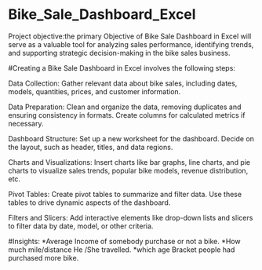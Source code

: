 # Bike_Sale_Dashboard_Excel
Project objective:the primary Objective of  Bike Sale Dashboard in Excel will serve as a valuable tool for analyzing sales performance, identifying trends, and supporting strategic decision-making in the bike sales business.

#Creating a Bike Sale Dashboard in Excel involves the following steps:

Data Collection:
Gather relevant data about bike sales, including dates, models, quantities, prices, and customer information.

Data Preparation:
Clean and organize the data, removing duplicates and ensuring consistency in formats. Create columns for calculated metrics if necessary.

Dashboard Structure:
Set up a new worksheet for the dashboard. Decide on the layout, such as header, titles, and data regions.

Charts and Visualizations:
Insert charts like bar graphs, line charts, and pie charts to visualize sales trends, popular bike models, revenue distribution, etc.

Pivot Tables:
Create pivot tables to summarize and filter data. Use these tables to drive dynamic aspects of the dashboard.

Filters and Slicers:
Add interactive elements like drop-down lists and slicers to filter data by date, model, or other criteria.

#Insights:
*Average Income of somebody purchase or not a bike.
*How much mile/distance He /She travelled.
*which age Bracket people had purchased  more bike.


